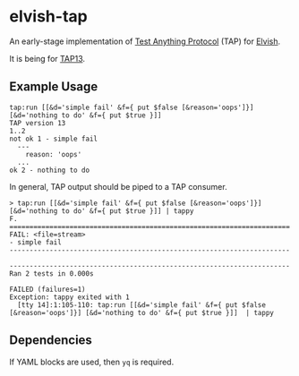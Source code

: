 # elvish-tap

An early-stage implementation of [Test Anything Protocol](https://testanything.org/) (TAP) for [Elvish](https://elv.sh/).

It is being for [TAP13](https://testanything.org/tap-version-13-specification.html).

## Example Usage

```
tap:run [[&d='simple fail' &f={ put $false [&reason='oops']}] [&d='nothing to do' &f={ put $true }]]
TAP version 13
1..2
not ok 1 - simple fail
  ---
    reason: 'oops'
  ...
ok 2 - nothing to do
```

In general, TAP output should be piped to a TAP consumer.

```
> tap:run [[&d='simple fail' &f={ put $false [&reason='oops']}] [&d='nothing to do' &f={ put $true }]] | tappy
F.
======================================================================
FAIL: <file=stream>
- simple fail
----------------------------------------------------------------------

----------------------------------------------------------------------
Ran 2 tests in 0.000s

FAILED (failures=1)
Exception: tappy exited with 1
  [tty 14]:1:105-110: tap:run [[&d='simple fail' &f={ put $false [&reason='oops']}] [&d='nothing to do' &f={ put $true }]]  | tappy
```

## Dependencies

If YAML blocks are used, then `yq` is required.
